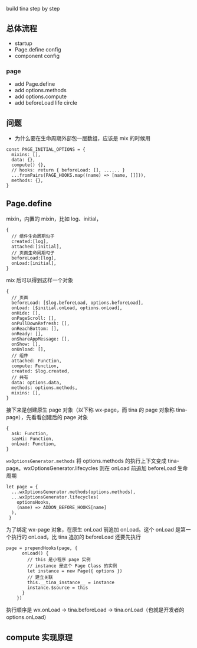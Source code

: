 build tina step by step

## 总体流程
- startup
- Page.define config
- component config

### page
- add Page.define
- add options.methods
- add options.compute
- add beforeLoad life circle

## 问题
- 为什么要在生命周期外部包一层数组，应该是 mix 的时候用

```
const PAGE_INITIAL_OPTIONS = {
  mixins: [],
  data: {},
  compute() {},
  // hooks: return { beforeLoad: [], ...... }
  ...fromPairs(PAGE_HOOKS.map((name) => [name, []])),
  methods: {},
}
```


## Page.define
mixin，内置的 mixin，比如 log、initial，

```
{
  // 组件生命周期勾子
  created:[log],
  attached:[initial],
  // 页面生命周期勾子
  beforeLoad:[log],
  onLoad:[initial],
}
```

mix 后可以得到这样一个对象

```
{
  // 页面
  beforeLoad: [$log.beforeLoad, options.beforeLoad],
  onLoad: [$initial.onLoad, options.onLoad],
  onHide: [],
  onPageScroll: [],
  onPullDownRefresh: [],
  onReachBottom: [],
  onReady: [],
  onShareAppMessage: [],
  onShow: [],
  onUnload: [],
  // 组件
  attached: Function,
  compute: Function,
  created: $log.created,
  // 共有
  data: options.data,
  methods: options.methods,
  mixins: [],
}
```

接下来是创建原生 page 对象（以下称 wx-page，而 tina 的 page 对象称 tina-page），先看看创建后的 page 对象

```
{
  ask: Function,
  sayHi: Function,
  onLoad: Function,
}
```

`wxOptionsGenerator.methods` 将 options.methods 的执行上下文变成 tina-page。wxOptionsGenerator.lifecycles 则在 onLoad 前追加 beforeLoad 生命周期
```
let page = {
  ...wxOptionsGenerator.methods(options.methods),
  ...wxOptionsGenerator.lifecycles(
    optionsHooks,
    (name) => ADDON_BEFORE_HOOKS[name]
  ),
 }
```

为了绑定 wx-page 对象，在原生 onLoad 前追加 onLoad。这个 onLoad 是第一个执行的 onLoad，比 tina 追加的 beforeLoad 还要先执行

```
page = prependHooks(page, {
      onLoad() {
        // this 是小程序 page 实例
        // instance 是这个 Page Class 的实例
        let instance = new Page({ options })
        // 建立关联
        this.__tina_instance__ = instance
        instance.$source = this
      }
    })
```

执行顺序是 wx.onLoad -> tina.beforeLoad -> tina.onLoad（也就是开发者的 options.onLoad）






## compute 实现原理
